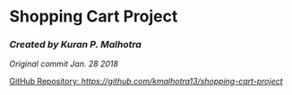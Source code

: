# Shopping Cart Project
<i><h3>Created by Kuran P. Malhotra</h3></i>
<i><p>Original commit Jan. 28 2018</p></i>

[GitHub Repository: ](https://github.com/kmalhotra13/shopping-cart-project)<i>https://github.com/kmalhotra13/shopping-cart-project</i>